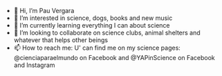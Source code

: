 - 👋 Hi, I’m Pau Vergara
- 👀 I’m interested in science, dogs, books and new music
- 🌱 I’m currently learning everything I can about science
- 💞️ I’m looking to collaborate on science clubs, animal shelters and whatever that helps other beings
- 📫 How to reach me: U' can find me on my science pages: @cienciaparaelmundo on Facebook and @YAPinScience on Facebook and Instagram

<!---
pauvergara-science/pauvergara-science is a ✨ special ✨ repository because its `README.md` (this file) appears on your GitHub profile.
You can click the Preview link to take a look at your changes.
--->
